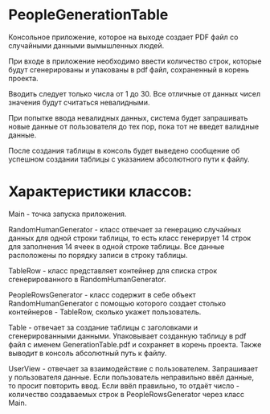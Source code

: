 # PeopleGenerationTable
Консольное приложение, которое на выходе создает PDF файл со случайными данными вымышленных людей.

При входе в приложение необходимо ввести количество строк, которые будут сгенерированы и упакованы в pdf файл, сохраненный в корень проекта.

Вводить следует только числа от 1 до 30. Все отличные от данных чисел значения будут считаться невалидными.

При попытке ввода невалидных данных, система будет запрашивать новые данные от пользователя до тех пор, пока тот не введет валидные данные.

После создания таблицы в консоль будет выведено сообщение об успешном создании таблицы с указанием абсолютного пути к файлу.

# Характеристики классов:

Main - точка запуска приложения.

RandomHumanGenerator - класс отвечает за генерацию случайных данных для одной строки таблицы, то есть класс генерирует 14 строк для заполнения 14 ячеек в одной строке таблицы. Все данные расположены по порядку записи в строку таблицы.

TableRow - класс представляет контейнер для списка строк сгенерированного в RandomHumanGenerator.

PeopleRowsGenerator - класс содержит в себе объект RandomHumanGenerator с помощью которого создает столько контейнеров - TableRow, сколько укажет пользователь. 

Table - отвечает за создание таблицы с заголовками и сгенерированными данными. Упаковывает созданную таблицу в pdf файл с именем GenerationTable.pdf и сохраняет в корень проекта. Также выводит в консоль абсолютный путь к файлу.

UserView - отвечает за взаимодействие с пользователем. Запрашивает у пользователя данные. Если пользователь неправильно ввёл данные, то просит повторить ввод. Если ввёл правильно, то отдаёт число - количество создаваемых строк в PeopleRowsGenerator через класс Main.